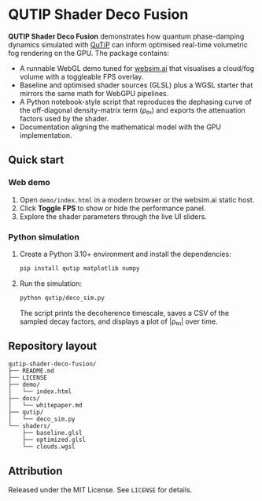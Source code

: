 # QUTIP Shader Deco Fusion

**QUTIP Shader Deco Fusion** demonstrates how quantum phase-damping dynamics simulated with [QuTiP](https://qutip.org/) can inform optimised real-time volumetric fog rendering on the GPU. The package contains:

- A runnable WebGL demo tuned for [websim.ai](https://websim.ai) that visualises a cloud/fog volume with a toggleable FPS overlay.
- Baseline and optimised shader sources (GLSL) plus a WGSL starter that mirrors the same math for WebGPU pipelines.
- A Python notebook-style script that reproduces the dephasing curve of the off-diagonal density-matrix term (ρ₀₁) and exports the attenuation factors used by the shader.
- Documentation aligning the mathematical model with the GPU implementation.

## Quick start

### Web demo

1. Open `demo/index.html` in a modern browser or the websim.ai static host.
2. Click **Toggle FPS** to show or hide the performance panel.
3. Explore the shader parameters through the live UI sliders.

### Python simulation

1. Create a Python 3.10+ environment and install the dependencies:
   ```bash
   pip install qutip matplotlib numpy
   ```
2. Run the simulation:
   ```bash
   python qutip/deco_sim.py
   ```
   The script prints the decoherence timescale, saves a CSV of the sampled decay factors, and displays a plot of |ρ₀₁| over time.

## Repository layout

```
qutip-shader-deco-fusion/
├── README.md
├── LICENSE
├── demo/
│   └── index.html
├── docs/
│   └── whitepaper.md
├── qutip/
│   └── deco_sim.py
└── shaders/
    ├── baseline.glsl
    ├── optimized.glsl
    └── clouds.wgsl
```

## Attribution

Released under the MIT License. See `LICENSE` for details.
